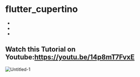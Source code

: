 # flutter_cupertino

-
-
-
Watch this Tutorial on Youtube:https://youtu.be/14p8mT7FvxE
-
![Untitled-1](https://user-images.githubusercontent.com/78899995/216285478-5d6cc830-088f-4353-983d-0fd6989b4557.jpg)
